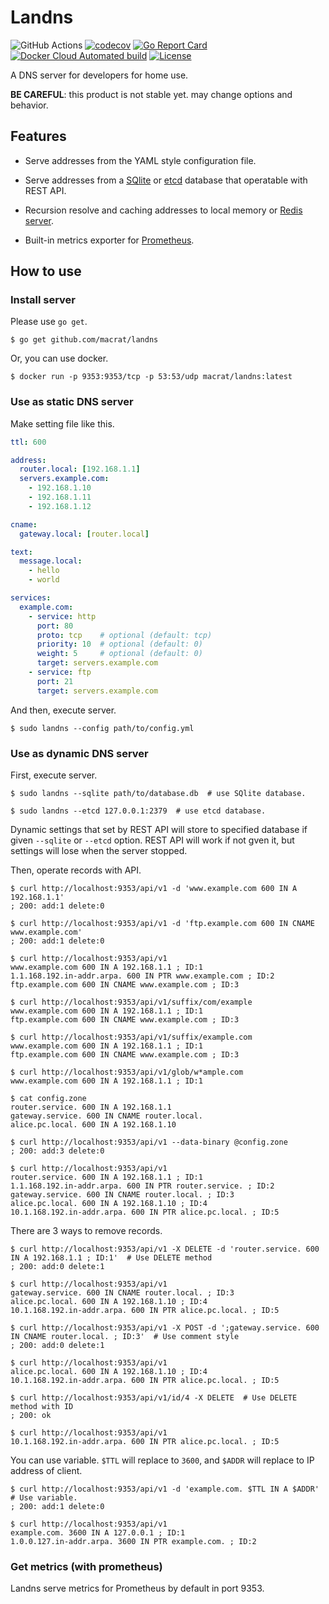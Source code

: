 Landns
======

![GitHub Actions](https://github.com/macrat/landns/workflows/Test%20and%20Build/badge.svg?branch=master)
[![codecov](https://codecov.io/gh/macrat/landns/branch/master/graph/badge.svg)](https://codecov.io/gh/macrat/landns)
[![Go Report Card](https://goreportcard.com/badge/github.com/macrat/landns)](https://goreportcard.com/report/github.com/macrat/landns)
[![Docker Cloud Automated build](https://img.shields.io/docker/cloud/automated/macrat/landns?logo=docker&logoColor=white)](https://hub.docker.com/r/macrat/landns)
[![License](https://img.shields.io/github/license/macrat/landns)](https://github.com/macrat/landns/blob/master/LICENSE)

A DNS server for developers for home use.

**BE CAREFUL**: this product is not stable yet. may change options and behavior.


## Features

- Serve addresses from the YAML style configuration file.

- Serve addresses from a [SQlite](https://www.sqlite.org/) or [etcd](https://etcd.io) database that operatable with REST API.

- Recursion resolve and caching addresses to local memory or [Redis server](https://redis.io).

- Built-in metrics exporter for [Prometheus](https://prometheus.io).


## How to use

### Install server

Please use `go get`.

``` shell
$ go get github.com/macrat/landns
```

Or, you can use docker.

``` shell
$ docker run -p 9353:9353/tcp -p 53:53/udp macrat/landns:latest
```

### Use as static DNS server

Make setting file like this.

``` yaml
ttl: 600

address:
  router.local: [192.168.1.1]
  servers.example.com:
    - 192.168.1.10
    - 192.168.1.11
    - 192.168.1.12

cname:
  gateway.local: [router.local]

text:
  message.local:
    - hello
    - world

services:
  example.com:
    - service: http
      port: 80
      proto: tcp    # optional (default: tcp)
      priority: 10  # optional (default: 0)
      weight: 5     # optional (default: 0)
      target: servers.example.com
    - service: ftp
      port: 21
      target: servers.example.com
```

And then, execute server.

``` shell
$ sudo landns --config path/to/config.yml
```

### Use as dynamic DNS server

First, execute server.

``` shell
$ sudo landns --sqlite path/to/database.db  # use SQlite database.

$ sudo landns --etcd 127.0.0.1:2379  # use etcd database.
```

Dynamic settings that set by REST API will store to specified database if given `--sqlite` or `--etcd` option.
REST API will work if not gven it, but settings will lose when the server stopped.

Then, operate records with API.

``` shell
$ curl http://localhost:9353/api/v1 -d 'www.example.com 600 IN A 192.168.1.1'
; 200: add:1 delete:0

$ curl http://localhost:9353/api/v1 -d 'ftp.example.com 600 IN CNAME www.example.com'
; 200: add:1 delete:0

$ curl http://localhost:9353/api/v1
www.example.com 600 IN A 192.168.1.1 ; ID:1
1.1.168.192.in-addr.arpa. 600 IN PTR www.example.com ; ID:2
ftp.example.com 600 IN CNAME www.example.com ; ID:3

$ curl http://localhost:9353/api/v1/suffix/com/example
www.example.com 600 IN A 192.168.1.1 ; ID:1
ftp.example.com 600 IN CNAME www.example.com ; ID:3

$ curl http://localhost:9353/api/v1/suffix/example.com
www.example.com 600 IN A 192.168.1.1 ; ID:1
ftp.example.com 600 IN CNAME www.example.com ; ID:3

$ curl http://localhost:9353/api/v1/glob/w*ample.com
www.example.com 600 IN A 192.168.1.1 ; ID:1
```

``` shell
$ cat config.zone
router.service. 600 IN A 192.168.1.1
gateway.service. 600 IN CNAME router.local.
alice.pc.local. 600 IN A 192.168.1.10

$ curl http://localhost:9353/api/v1 --data-binary @config.zone
; 200: add:3 delete:0

$ curl http://localhost:9353/api/v1
router.service. 600 IN A 192.168.1.1 ; ID:1
1.1.168.192.in-addr.arpa. 600 IN PTR router.service. ; ID:2
gateway.service. 600 IN CNAME router.local. ; ID:3
alice.pc.local. 600 IN A 192.168.1.10 ; ID:4
10.1.168.192.in-addr.arpa. 600 IN PTR alice.pc.local. ; ID:5
```

There are 3 ways to remove records.

``` shell
$ curl http://localhost:9353/api/v1 -X DELETE -d 'router.service. 600 IN A 192.168.1.1 ; ID:1'  # Use DELETE method
; 200: add:0 delete:1

$ curl http://localhost:9353/api/v1
gateway.service. 600 IN CNAME router.local. ; ID:3
alice.pc.local. 600 IN A 192.168.1.10 ; ID:4
10.1.168.192.in-addr.arpa. 600 IN PTR alice.pc.local. ; ID:5

$ curl http://localhost:9353/api/v1 -X POST -d ';gateway.service. 600 IN CNAME router.local. ; ID:3'  # Use comment style
; 200: add:0 delete:1

$ curl http://localhost:9353/api/v1
alice.pc.local. 600 IN A 192.168.1.10 ; ID:4
10.1.168.192.in-addr.arpa. 600 IN PTR alice.pc.local. ; ID:5

$ curl http://localhost:9353/api/v1/id/4 -X DELETE  # Use DELETE method with ID
; 200: ok

$ curl http://localhost:9353/api/v1
10.1.168.192.in-addr.arpa. 600 IN PTR alice.pc.local. ; ID:5
```

You can use variable.
`$TTL` will replace to `3600`, and `$ADDR` will replace to IP address of client.

``` shell
$ curl http://localhost:9353/api/v1 -d 'example.com. $TTL IN A $ADDR'  # Use variable.
; 200: add:1 delete:0

$ curl http://localhost:9353/api/v1
example.com. 3600 IN A 127.0.0.1 ; ID:1
1.0.0.127.in-addr.arpa. 3600 IN PTR example.com. ; ID:2
```

### Get metrics (with prometheus)

Landns serve metrics for Prometheus by default in port 9353.
